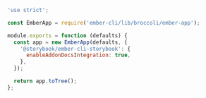```js filename="ember-cli-build.js" renderer="ember" language="js"
'use strict';

const EmberApp = require('ember-cli/lib/broccoli/ember-app');

module.exports = function (defaults) {
  const app = new EmberApp(defaults, {
    '@storybook/ember-cli-storybook': {
      enableAddonDocsIntegration: true,
    },
  });

  return app.toTree();
};
```
